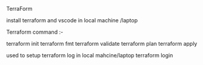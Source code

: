 TerraForm 

install terraform and vscode in local machine /laptop

Terraform command :-

terraform init 
terraform fmt 
terraform validate
terraform plan 
terraform apply

used to setup terraform log in local mahcine/laptop 
terraform login
